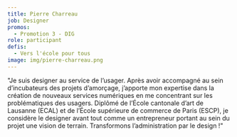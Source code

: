 ```yaml
---
title: Pierre Charreau
job: Designer
promos:
  - Promotion 3 - DIG
role: participant
defis:
  - Vers l'école pour tous
image: img/pierre-charreau.png
---
```


"Je suis designer au service de l’usager. Après avoir accompagné au sein d’incubateurs des projets d’amorçage, j’apporte mon expertise dans la création de nouveaux services numériques en me concentrant sur les problématiques des usagers. Diplômé de l’École cantonale d’art de Lausanne (ECAL) et de l’École supérieure de commerce de Paris (ESCP), je considère le designer avant tout comme un entrepreneur portant au sein du projet une vision de terrain. Transformons l’administration par le design !"
